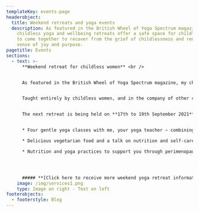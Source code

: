```yaml
---
templateKey: events-page
headerobject:
  title: Weekend retreats and yoga events
  description: As featured in the British Wheel of Yoga Spectrum magazine, my
    childless yoga and wellbeing retreats offer a safe space for childless women
    to come together to recover from the grief of childlessness and rediscover a
    sense of joy and purpose.
pagetitle: Events
sections:
  - text: >-
      **Weekend retreat for childless women** <br />


      As featured in the British Wheel of Yoga Spectrum magazine, my childless yoga and wellbeing retreats offer a safe space for childless women to come together to recover from the grief of childlessness and rediscover a sense of joy and purpose.<br />


      Taught entirely by childless women, and in the company of other childless women, you will be nurtured body and soul in the beautiful setting of The Abbey, Sutton Courtenay, Oxfordshire.<br />


      The next retreat is being held on **17th to 19th September 2021**. The weekend of healing and rejuvenation includes:


      * Four gentle yoga classes with me, your yoga teacher – combining pranayama (breathwork), relaxation and meditation.

      * Delicious vegetarian food and a talk on nutrition and self-care.

      * Nutrition and yoga practices to support you through perimenopause and beyond




      ##### **[Click here to receive more weekend yoga retreat information.](mailto:ButterflyandBeyond@outlook.com?subject=Weekend%20yoga%20retreat%20info)**
    image: /img/services1.png
    type: Image on right - Text on left
footerobjects:
  - footerstyle: Blog
---
```


